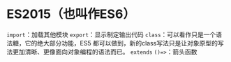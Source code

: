 # ES2015（也叫作ES6）
`import`：加载其他模块
`export`：显示制定输出代码
`class`：可以看作只是一个语法糖，它的绝大部分功能，ES5 都可以做到，新的class写法只是让对象原型的写法更加清晰、更像面向对象编程的语法而已。
`extends`
`()=>`：箭头函数

